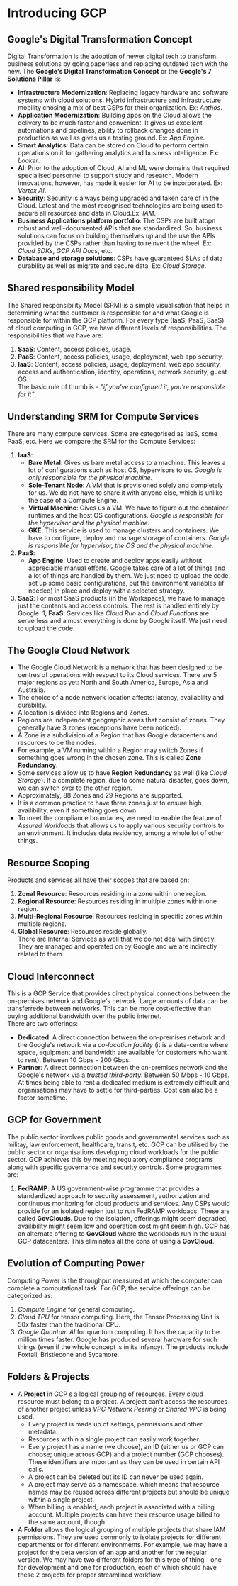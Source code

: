 # Introducing GCP

## Google's Digital Transformation Concept

Digital Transformation is the adoption of newer digital tech to transform business solutions by going paperless and replacing outdated tech with the new. The **Google's Digital Transformation Concept** or the **Google's 7 Solutions Pillar** is:
- **Infrastructure Modernization**: Replacing legacy hardware and software systems with cloud solutions. Hybrid infrastructure and infrastructure mobility chosing a mix of best CSPs for their organization. Ex: *Anthos*.
- **Application Modernization**: Building apps on the Cloud allows the delivery to be much faster and convenient. It gives us excellent automations and pipelines, ability to rollback changes done in production as well as gives us a testing ground. Ex: *App Engine*.
- **Smart Analytics**: Data can be stored on Cloud to perform certain operations on it for gathering analytics and business intelligence. Ex: *Looker*.
- **AI**: Prior to the adoption of Cloud, AI and ML were domains that required specialised personnel to support study and research. Modern innovations, however, has made it easier for AI to be incorporated. Ex: *Vertex AI*. 
- **Security**: Security is always being upgraded and taken care of in the Cloud. Latest and the most recognised technologies are being used to secure all resources and data in Cloud.Ex: *IAM*.
- **Business Applications platform portfolio**: The CSPs are built atopn robust and well-documented APIs that are standardized. So, business solutions can focus on building themselves up and the use the APIs provided by the CSPs rather than having to reinvent the wheel. Ex: *Cloud SDKs*, *GCP API Docs*, etc.
- **Database and storage solutions**: CSPs have guaranteed SLAs of data durability as well as migrate and secure data. Ex: *Cloud Storage*.


## Shared responsibility Model

The Shared responsibility Model (SRM) is a simple visualisation that helps in determining what the customer is responsible for and what Google is responsible for within the GCP platform. For every type (IaaS, PaaS, SaaS) of cloud computing in GCP, we have different levels of responsibilities. The responsibilities that *we* have are:
1. **SaaS**: Content, access policies, usage.
1. **PaaS**: Content, access policies, usage, deployment, web app security.
1. **IaaS**: Content, access policies, usage, deployment, web app security, access and authentication, identity, operations, network security, guest OS.<br />
The basic rule of thumb is - *"if you've configured it, you're responsible for it"*.


## Understanding SRM for Compute Services

There are many compute services. Some are categorised as IaaS, some PaaS, etc. Here we compare the SRM for the Compute Services:
1. **IaaS**:
    - **Bare Metal**: Gives us bare metal access to a machine. This leaves a lot of configurations such as host OS, hypervisors to us. *Google is only responsible for the physical machine.*
    - **Sole-Tenant Node**: A VM that is provisioned solely and completely for us. We do not have to share it with anyone else, which is unlike the case of a Compute Engine.
    - **Virtual Machine**: Gives us a VM. We have to figure out the container runtimes and the host OS configurations. *Google is responsible for the hypervisor and the physical machine.*
    - **GKE**: This service is used to manage clusters and containers. We have to configure, deploy and manage storage of containers. *Google is responsible for hypervisor, the OS and the physical machine.*
1. **PaaS**:
    - **App Engine**: Used to create and deploy apps easily without appreciable manual efforts. Google takes care of a lot of things and a lot of things are handled by them. We just need to upload the code, set up some basic configurations, put the environment variables (if needed) in place and deploy with a selected strategy.
1. **SaaS**: For most SaaS products (in the Workspace), we have to manage just the contents and access controls. The rest is handled entirely by Google.
1, **FaaS**: Services like *Cloud Run* and *Cloud Functions* are serverless and almost everything is done by Google itself. We just need to upload the code.


## The Google Cloud Network

- The Google Cloud Network is a network that has been designed to be centres of operations with respect to its Cloud services. There are 5 major regions as yet: North and South America, Europe, Asia and Australia.
- The choice of a node network location affects: latency, availability and durability.
- A location is divided into Regions and Zones.
- Regions are independent geographic areas that consist of zones. They generally have 3 zones (exceptions have been noticed).
- A Zone is a subdivision of a Region that has Google datacenters and resources to be the nodes.
- For example, a VM running within a Region may switch Zones if something goes wrong in the chosen zone. This is called **Zone Redundancy**.
- Some services allow us to have **Region Redundancy** as well (like *Cloud Storage*). If a complete region, due to some natural disaster, goes down, we can switch over to the other region.
- Approximately, 88 Zones and 29 Regions are supported.
- It is a common practice to have three zones just to ensure high availibility, even if something goes down.
- To meet the compliance boundaries, we need to enable the feature of *Assured Workloads* that allows us to apply various security controls to an environment. It includes data residency, among a whole lot of other things.


## Resource Scoping

Products and services all have their scopes that are based on:
1. **Zonal Resource**: Resources residing in a zone within one region.
1. **Regional Resource**: Resources residing in multiple zones within one region.
1. **Multi-Regional Resource**: Resources residing in specific zones within multiple regions.
1. **Global Resource**: Resources reside globally.<br />
There are Internal Services as well that we do not deal with directly. They are managed and operated on by Google and we are indirectly related to them.


## Cloud Interconnect

This is a GCP Service that provides direct physical connections between the on-premises network and Google's network. Large amounts of data can be transferrede between networks. This can be more cost-effective than buying additional bandwidth over the public internet.<br />
There are two offerings:
- **Dedicated**: A direct connection between the on-premises network and the Google's network via a *co-location facility* (it is a data-centre where space, equipment and bandwidth are available for customers who want to rent). Between 10 Gbps - 200 Gbps. 
- **Partner**: A direct connection between the on-premises network and the Google's network via a *trusted third-party*. Between 50 Mbps - 10 Gbps. <br />
At times being able to rent a dedicated medium is extremely difficult and organisations may have to settle for third-parties. Cost can also be a factor sometime.


## GCP for Government

The public sector involves public goods and governmental services such as militay, law enforcement, healthcare, transit, etc. GCP can be utilised by the public sector or organisations developing cloud workloads for the public sector. GCP achieves this by meeting regulatory compliance programs along with specific governance and security controls. Some programmes are:
1. **FedRAMP**: A US government-wise programme that provides a standardized approach to security assessment, authorization and continuous monitoring for cloud products and services. Any CSPs would provide for an isolated region just to run FedRAMP workloads. These are called **GovClouds**. Due to the isolation, offerings might seem degraded, availibility might seem low and operation cost might seem high. GCP has an alternate offering to **GovCloud** where the workloads run in the usual GCP datacenters. This eliminates all the cons of using a **GovCloud**.


## Evolution of Computing Power

Computing Power is the throughput measured at which the computer can complete a computational task. For GCP, the service offerings can be categorized as:
1. *Compute Engine* for general computing.
1. *Cloud TPU* for tensor computing. Here, the Tensor Processing Unit is 50x faster than the traditional CPU.
1. *Google Quantum AI* for quantum computing. It has the capacity to be million times faster. Google has produced several hardware for such things (even if the whole concept is in its infancy). The products include Foxtail, Bristlecone and Sycamore.


## Folders & Projects

- A **Project** in GCP s a logical grouping of resources. Every cloud resource must belong to a project. A project can't access the resources of another project unless *VPC Network Peering* or *Shared VPC* is being used.
    - Every project is made up of settings, permissions and other metadata.
    - Resources within a single project can easily work together.
    - Every project has a name (we choose), an ID (either us or GCP can choose; unique across GCP) and a project number (GCP chooses). These identifiers are important as they can be used in certain API calls.
    - A project can be deleted but its ID can never be used again.
    - A project may serve as a namespace, which means that resource names may be reused across different projects but should be unique within a single project.
    - When billing is enabled, each project is associated with a billing account. Multiple projects can have their resource usage billed to the same account, though.
- A **Folder** allows the logical grouping of multiple projects that share IAM permissions. They are used commonly to isolate projects for different departments or for different environments. For example, we may have a project for the beta version of an app and another for the regular version. We may have two different folders for this type of thing - one for development and one for production, each of which should have these 2 projects for proper streamlined workflow.
